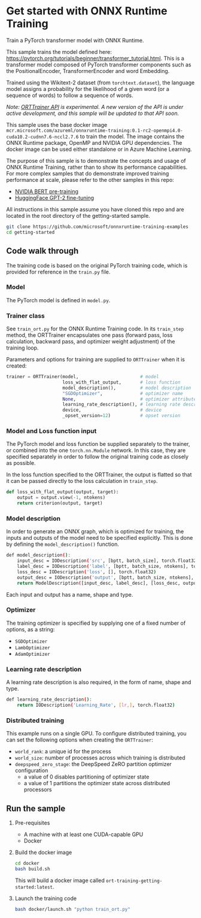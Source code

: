 # Get started with ONNX Runtime Training

Train a PyTorch transformer model with ONNX Runtime.

This sample trains the model defined here: https://pytorch.org/tutorials/beginner/transformer_tutorial.html. This is a transformer model composed of PyTorch transformer components such as the PositionalEncoder, TransformerEncoder and word Embedding.

Trained using the Wikitext-2 dataset (from `torchtext.dataset`), the language model assigns a probability for the likelihood of a given word (or a sequence of words) to follow a sequence of words.

_Note: [ORTTrainer API](https://github.com/microsoft/onnxruntime/blob/orttraining_rc1/orttraining/orttraining/python/ort_trainer.py#L480) is experimental. A new version of the API is under active development, and this sample will be updated to that API soon._

This sample uses the base docker image `mcr.microsoft.com/azureml/onnxruntime-training:0.1-rc2-openmpi4.0-cuda10.2-cudnn7.6-nccl2.7.6` to train the model. The image contains the ONNX Runtime package, OpenMP and NVIDIA GPU dependencies. The docker image can be used either standalone or in Azure Machine Learning.

The purpose of this sample is to demonstrate the concepts and usage of ONNX Runtime Training, rather than to show its performance capabilities. For more complex samples that do demonstrate improved training performance at scale, please refer to the other samples in this repo:

* [NVIDIA BERT pre-training](../nvidia-bert)
* [HuggingFace GPT-2 fine-tuning](../huggingface-gpt2)

All instructions in this sample assume you have cloned this repo and are located in the root directory of the getting-started sample.

```bash
git clone https://github.com/microsoft/onnxruntime-training-examples
cd getting-started
```

## Code walk through

The training code is based on the original PyTorch training code, which is provided for reference in the `train.py` file.

### Model

The PyTorch model is defined in `model.py`.

### Trainer class

See `train_ort.py` for the ONNX Runtime Training code. In its `train_step` method, the ORTTrainer encapsulates one pass (forward pass, loss calculation, backward pass, and optimizer weight adjustment) of the training loop.

Parameters and options for training are supplied to `ORTTrainer` when it is created:

```python
trainer = ORTTrainer(model,                       # model
                     loss_with_flat_output,       # loss function
                     model_description(),         # model description
                     "SGDOptimizer",              # optimizer name
                     None,                        # optimizer attributes
                     learning_rate_description(), # learning rate description
                     device,                      # device
                     _opset_version=12)           # opset version
```

### Model and Loss function input

The PyTorch model and loss function be supplied separately to the trainer, or combined into the one `torch.nn.Module` network. In this case, they are specified separately in order to follow the original training code as closely as possible.

In the loss function specified to the ORTTrainer, the output is flatted so that it can be passed directly to the loss calculation in `train_step`.

```python
def loss_with_flat_output(output, target):
    output = output.view(-1, ntokens)
    return criterion(output, target)
```

### Model description

In order to generate an ONNX graph, which is optimized for training, the inputs and outputs of the model need to be specified explicitly. This is done by defining the `model_description()` function.

```bash
def model_description():
    input_desc = IODescription('src', [bptt, batch_size], torch.float32)
    label_desc = IODescription('label', [bptt, batch_size, ntokens], torch.int64)
    loss_desc = IODescription('loss', [], torch.float32)
    output_desc = IODescription('output', [bptt, batch_size, ntokens], torch.float32)
    return ModelDescription([input_desc, label_desc], [loss_desc, output_desc])
```

Each input and output has a name, shape and type.

### Optimizer

The training optimizer is specified by supplying one of a fixed number of options, as a string:

* `SGDOptimizer`
* `LambOptimizer`
* `AdamOptimizer`

### Learning rate description

A learning rate description is also required, in the form of name, shape and type.

```bash
def learning_rate_description():
    return IODescription('Learning_Rate', [lr,], torch.float32)
```

### Distributed training

This example runs on a single GPU. To configure distributed training, you can set the following options when creating the `ORTTrainer`:

* `world_rank`: a unique id for the process
* `world_size`: number of processes across which training is distributed
* `deepspeed_zero_stage`: the DeepSpeed ZeRO partition optimizer configuration
  * a value of 0 disables partitioning of optimizer state
  * a value of 1 partitions the optimizer state across distributed processors

## Run the sample

1. Pre-requisites

   * A machine with at least one CUDA-capable GPU
   * Docker

2. Build the docker image

    ```bash
    cd docker
    bash build.sh 
    ```

    This will build a docker image called `ort-training-getting-started:latest`.

3. Launch the training code

    ```bash
    bash docker/launch.sh "python train_ort.py"
    ```
